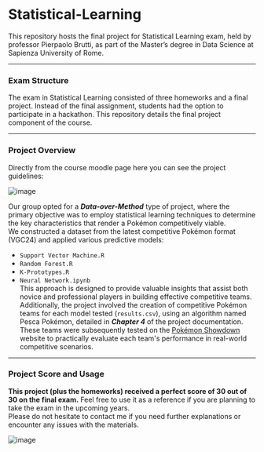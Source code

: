 # Statistical-Learning
This repository hosts the final project for Statistical Learning exam, held by professor Pierpaolo Brutti, as part of the Master’s degree in Data Science at Sapienza University of Rome.

-------------------------------------------------------------------------------------------------------------------------------------

### **Exam Structure**

The exam in Statistical Learning consisted of three homeworks and a final project. Instead of the final assignment, students had the option to participate in a hackathon. This repository details the final project component of the course.

-------------------------------------------------------------------------------------------------------------------------------------

### **Project Overview**

Directly from the course moodle page here you can see the project guidelines:

![image](https://github.com/Livia020799/Statistical-Learning/assets/146645775/a49ae30a-8da9-4276-9f8b-36015f521df4)

Our group opted for a ***Data-over-Method*** type of project, where the primary objective was to employ statistical learning techniques to determine the key characteristics that render a Pokémon competitively viable.<br> 
We constructed a dataset from the latest competitive Pokémon format (VGC24) and applied various predictive models: <br>
- `Support Vector Machine.R`
- `Random Forest.R`
- `K-Prototypes.R`
- `Neural Network.ipynb`<br>
This approach is designed to provide valuable insights that assist both novice and professional players in building effective competitive teams. Additionally, the project involved the creation of competitive Pokémon teams for each model tested (`results.csv`), using an algorithm named Pesca Pokémon, detailed in ***Chapter 4*** of the project documentation.<br>
These teams were subsequently tested on the [Pokémon Showdown](https://pokemonshowdown.com/) website to practically evaluate each team's performance in real-world competitive scenarios.

-------------------------------------------------------------------------------------------------------------------------------------

### **Project Score and Usage**

**This project (plus the homeworks) received a perfect score of 30 out of 30 on the final exam.** Feel free to use it as a reference if you are planning to take the exam in the upcoming years.<br> 
Please do not hesitate to contact me if you need further explanations or encounter any issues with the materials.

![image](https://github.com/Livia020799/Statistical-Learning/assets/146645775/a17046e2-78e8-4976-882a-5f9a70d4df0b)


 

